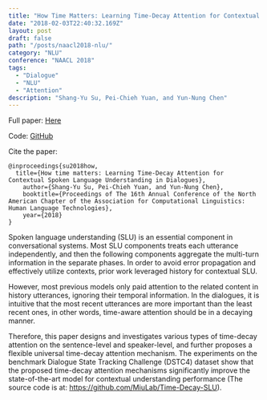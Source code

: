 ```yaml
---
title: "How Time Matters: Learning Time-Decay Attention for Contextual Spoken Language Understanding in Dialogues"
date: "2018-02-03T22:40:32.169Z"
layout: post
draft: false
path: "/posts/naacl2018-nlu/"
category: "NLU"
conference: "NAACL 2018"
tags:
  - "Dialogue"
  - "NLU"
  - "Attention"
description: "Shang-Yu Su, Pei-Chieh Yuan, and Yun-Nung Chen"
---
```


Full paper:
<a href="./naacl-hlt-2018-nlu-camera-ready.pdf" target="_blank">Here</a>

Code: 
<a href="https://github.com/MiuLab/Time-Decay-SLU" target="_blank">GitHub</a>

Cite the paper:
```
@inproceedings{su2018how,
  title={How time matters: Learning Time-Decay Attention for Contextual Spoken Language Understanding in Dialogues},
    author={Shang-Yu Su, Pei-Chieh Yuan, and Yun-Nung Chen},
    booktitle={Proceedings of The 16th Annual Conference of the North American Chapter of the Association for Computational Linguistics: Human Language Technologies},
    year={2018}
}
```
Spoken language understanding (SLU) is an essential component in conversational systems. Most SLU components treats each utterance independently, and then the following components aggregate the multi-turn information in the separate phases.
In order to avoid error propagation and effectively utilize contexts, prior work leveraged history for contextual SLU.

However, most previous models only paid attention to the related content in history utterances, ignoring their temporal information.
In the dialogues, it is intuitive that the most recent utterances are more important than the least recent ones, in other words, time-aware attention should be in a decaying manner.

Therefore, this paper designs and investigates various types of time-decay attention on the sentence-level and speaker-level, and further proposes a flexible universal time-decay attention mechanism. 
The experiments on the benchmark Dialogue State Tracking Challenge (DSTC4) dataset show that the proposed time-decay attention mechanisms significantly improve the state-of-the-art model for contextual understanding performance (The source code is at: https://github.com/MiuLab/Time-Decay-SLU).
